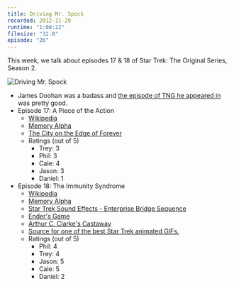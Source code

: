 ```yaml
---
title: Driving Mr. Spock
recorded: 2012-11-29
runtime: "1:08:22"
filesize: "32.8"
episode: "26"
---
```


This week, we talk about episodes 17 & 18 of Star Trek: The Original Series, Season 2.

![Driving Mr. Spock](https://f005.backblazeb2.com/file/piepworks-cdn/jawgrind/Jawgrind-Episode-26.jpg)

- James Doohan was a badass and [the episode of TNG he appeared in](<http://en.wikipedia.org/wiki/Relics_(Star_Trek:_The_Next_Generation)>) was pretty good.
- Episode 17: A Piece of the Action
  - [Wikipedia](<http://en.wikipedia.org/wiki/A_Piece_of_the_Action_(Star_Trek:_The_Original_Series)>)
  - [Memory Alpha](<http://en.memory-alpha.org/wiki/A_Piece_of_the_Action_(episode)>)
  - [The City on the Edge of Forever](/17)
  - Ratings (out of 5)
    - Trey: 3
    - Phil: 3
    - Cale: 4
    - Jason: 3
    - Daniel: 1
- Episode 18: The Immunity Syndrome
  - [Wikipedia](<http://en.wikipedia.org/wiki/The_Immunity_Syndrome_(Star_Trek:_The_Original_Series)>)
  - [Memory Alpha](<http://en.memory-alpha.org/wiki/The_Immunity_Syndrome_(episode)>)
  - [Star Trek Sound Effects - Enterprise Bridge Sequence](http://www.youtube.com/watch?v=DeujeOsHn0g)
  - [Ender's Game](http://en.wikipedia.org/wiki/Ender's_Game)
  - [Arthur C. Clarke's Castaway](http://books.google.com/books?id=H118kM3MECEC&lpg=PA69&ots=9wZcQw8gOT&dq=arthur%20c%20clarke%20castaway&pg=PA69#v=onepage&q&f=true)
  - [Source for one of the best Star Trek animated GIFs.](http://bucket.treypiepmeier.com/thatll-do-mccoy-kirk.gif)
  - Ratings (out of 5)
    - Phil: 4
    - Trey: 4
    - Jason: 5
    - Cale: 5
    - Daniel: 2
